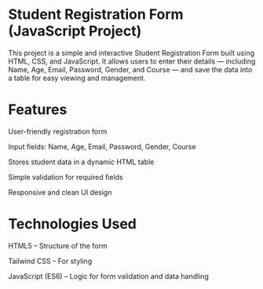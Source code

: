 # Student Registration Form (JavaScript Project)

This project is a simple and interactive Student Registration Form built using HTML, CSS, and JavaScript. It allows users to enter their details — including Name, Age, Email, Password, Gender, and Course — and save the data into a table for easy viewing and management.

# Features

 User-friendly registration form

 Input fields: Name, Age, Email, Password, Gender, Course

 Stores student data in a dynamic HTML table

 Simple validation for required fields

 Responsive and clean UI design

# Technologies Used

HTML5 – Structure of the form

Tailwind CSS – For styling

JavaScript (ES6) – Logic for form validation and data handling
